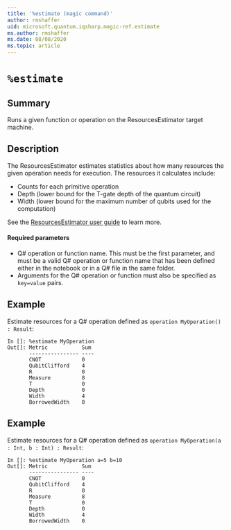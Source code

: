 ```yaml
---
title: '%estimate (magic command)'
author: rmshaffer
uid: microsoft.quantum.iqsharp.magic-ref.estimate
ms.author: rmshaffer
ms.date: 08/08/2020
ms.topic: article
---
```


<!--
    NB: This file has been automatically generated from Microsoft.Quantum.IQSharp.Kernel.dll,
        please do not manually edit it.

    [DEBUG] JSON source:
        {"Name": "%estimate", "Documentation": {"Summary": "Runs a given function or operation on the ResourcesEstimator target machine.", "Full": null, "Description": "\r\nThe ResourcesEstimator estimates statistics about how many resources the given\r\noperation needs for execution. The resources it calculates include:\r\n\r\n- Counts for each primitive operation\r\n- Depth (lower bound for the T-gate depth of the quantum circuit)\r\n- Width (lower bound for the maximum number of qubits used for the computation)\r\n\r\nSee the [ResourcesEstimator user guide](https://docs.microsoft.com/quantum/user-guide/machines/resources-estimator) to learn more.\r\n\r\n#### Required parameters\r\n\r\n- Q# operation or function name. This must be the first parameter, and must be a valid Q# operation\r\nor function name that has been defined either in the notebook or in a Q# file in the same folder.\r\n- Arguments for the Q# operation or function must also be specified as `key=value` pairs.\r\n                ", "Remarks": null, "Examples": ["\r\nEstimate resources for a Q# operation defined as `operation MyOperation() : Result`:\r\n```\r\nIn []: %estimate MyOperation\r\nOut[]: Metric           Sum     \r\n       ---------------- ----\r\n       CNOT             0\r\n       QubitClifford    4\r\n       R                0\r\n       Measure          8\r\n       T                0\r\n       Depth            0\r\n       Width            4\r\n       BorrowedWidth    0\r\n```\r\n                    ", "\r\nEstimate resources for a Q# operation defined as `operation MyOperation(a : Int, b : Int) : Result`:\r\n```\r\nIn []: %estimate MyOperation a=5 b=10\r\nOut[]: Metric           Sum     \r\n       ---------------- ----\r\n       CNOT             0\r\n       QubitClifford    4\r\n       R                0\r\n       Measure          8\r\n       T                0\r\n       Depth            0\r\n       Width            4\r\n       BorrowedWidth    0\r\n```\r\n                    "], "SeeAlso": null}, "AssemblyName": "Microsoft.Quantum.IQSharp.Kernel"}
-->

# `%estimate`

## Summary

Runs a given function or operation on the ResourcesEstimator target machine.

## Description

The ResourcesEstimator estimates statistics about how many resources the given
operation needs for execution. The resources it calculates include:

- Counts for each primitive operation
- Depth (lower bound for the T-gate depth of the quantum circuit)
- Width (lower bound for the maximum number of qubits used for the computation)

See the [ResourcesEstimator user guide](https://docs.microsoft.com/quantum/user-guide/machines/resources-estimator) to learn more.

#### Required parameters

- Q# operation or function name. This must be the first parameter, and must be a valid Q# operation
or function name that has been defined either in the notebook or in a Q# file in the same folder.
- Arguments for the Q# operation or function must also be specified as `key=value` pairs.

## Example

Estimate resources for a Q# operation defined as `operation MyOperation() : Result`:
```
In []: %estimate MyOperation
Out[]: Metric           Sum
       ---------------- ----
       CNOT             0
       QubitClifford    4
       R                0
       Measure          8
       T                0
       Depth            0
       Width            4
       BorrowedWidth    0
```

## Example

Estimate resources for a Q# operation defined as `operation MyOperation(a : Int, b : Int) : Result`:
```
In []: %estimate MyOperation a=5 b=10
Out[]: Metric           Sum
       ---------------- ----
       CNOT             0
       QubitClifford    4
       R                0
       Measure          8
       T                0
       Depth            0
       Width            4
       BorrowedWidth    0
```
